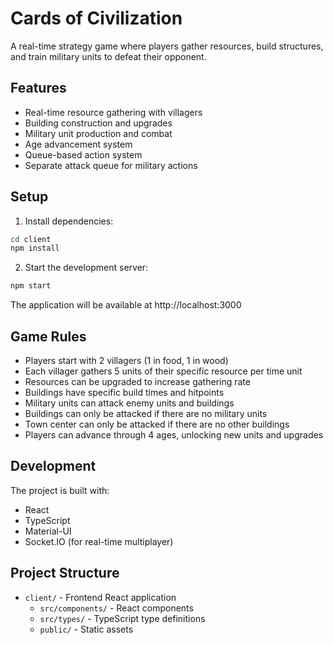 # Cards of Civilization

A real-time strategy game where players gather resources, build structures, and train military units to defeat their opponent.

## Features

- Real-time resource gathering with villagers
- Building construction and upgrades
- Military unit production and combat
- Age advancement system
- Queue-based action system
- Separate attack queue for military actions

## Setup

1. Install dependencies:
```bash
cd client
npm install
```

2. Start the development server:
```bash
npm start
```

The application will be available at http://localhost:3000

## Game Rules

- Players start with 2 villagers (1 in food, 1 in wood)
- Each villager gathers 5 units of their specific resource per time unit
- Resources can be upgraded to increase gathering rate
- Buildings have specific build times and hitpoints
- Military units can attack enemy units and buildings
- Buildings can only be attacked if there are no military units
- Town center can only be attacked if there are no other buildings
- Players can advance through 4 ages, unlocking new units and upgrades

## Development

The project is built with:
- React
- TypeScript
- Material-UI
- Socket.IO (for real-time multiplayer)

## Project Structure

- `client/` - Frontend React application
  - `src/components/` - React components
  - `src/types/` - TypeScript type definitions
  - `public/` - Static assets 